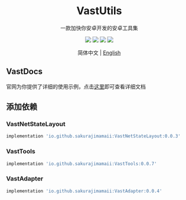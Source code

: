 <h1 align="center">VastUtils</h1>

<p align="center">一款加快你安卓开发的安卓工具集</p>

<p align="center">
<img src="https://img.shields.io/badge/compile--sdk--version-32-blue"/>
<img src="https://img.shields.io/badge/min%20sdk%20version-23-yellowgreen"/>
<img src="https://img.shields.io/badge/target--sdk--version-32-orange"/>
<img src="https://img.shields.io/badge/jdk%20version-11-%2300b894"/>
</p>

<p align="center">简体中文 | <a href="https://github.com/SakurajimaMaii/ToolsForAndroid/blob/master/README.md">English</a></p>

## VastDocs

官网为你提供了详细的使用示例，点击[这里](https://sakurajimamaii.github.io/VastDocs/)即可查看详细文档

## 添加依赖

### VastNetStateLayout

```groovy
implementation 'io.github.sakurajimamaii:VastNetStateLayout:0.0.3'
```

### VastTools

```groovy
implementation 'io.github.sakurajimamaii:VastTools:0.0.7'
```

### VastAdapter

```groovy
implementation 'io.github.sakurajimamaii:VastAdapter:0.0.4'
```